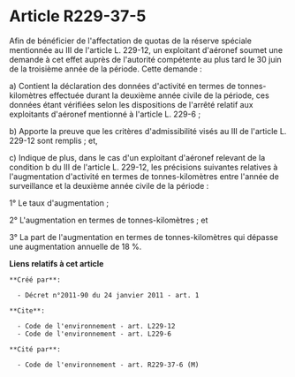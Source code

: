 # Article R229-37-5

Afin de bénéficier de l'affectation de quotas de la réserve spéciale mentionnée au III de l'article L. 229-12, un exploitant
d'aéronef soumet une demande à cet effet auprès de l'autorité compétente au plus tard le 30 juin de la troisième année de la
période. Cette demande : 

a) Contient la déclaration des données d'activité en termes de tonnes-kilomètres effectuée durant la deuxième année civile de
la période, ces données étant vérifiées selon les dispositions de l'arrêté relatif aux exploitants d'aéronef mentionné à
l'article L. 229-6 ; 

b) Apporte la preuve que les critères d'admissibilité visés au III de l'article L. 229-12 sont remplis ; et, 

c) Indique de plus, dans le cas d'un exploitant d'aéronef relevant de la condition b du III de l'article L. 229-12, les
précisions suivantes relatives à l'augmentation d'activité en termes de tonnes-kilomètres entre l'année de surveillance et la
deuxième année civile de la période : 

1° Le taux d'augmentation ; 

2° L'augmentation en termes de tonnes-kilomètres ; et 

3° La part de l'augmentation en termes de tonnes-kilomètres qui dépasse une augmentation annuelle de 18 %.

**Liens relatifs à cet article**

	**Créé par**:

	  - Décret n°2011-90 du 24 janvier 2011 - art. 1

	**Cite**:

	  - Code de l'environnement - art. L229-12
	  - Code de l'environnement - art. L229-6

	**Cité par**:

	  - Code de l'environnement - art. R229-37-6 (M)
